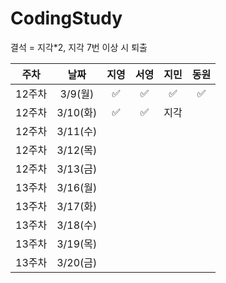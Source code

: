 # CodingStudy
결석 = 지각*2, 
지각 7번 이상 시 퇴출

|주차|날짜|지영|서영|지민|동원|
|--------|:-------:|:-------:|:-------:|:-------:|:-------:|
|12주차|3/9(월)|✅|✅|✅|✅|
|12주차|3/10(화)|✅|✅|지각||
|12주차|3/11(수)|||||
|12주차|3/12(목)|||||
|12주차|3/13(금)|||||
|13주차|3/16(월)|||||
|13주차|3/17(화)|||||
|13주차|3/18(수)|||||
|13주차|3/19(목)|||||
|13주차|3/20(금)|||||


